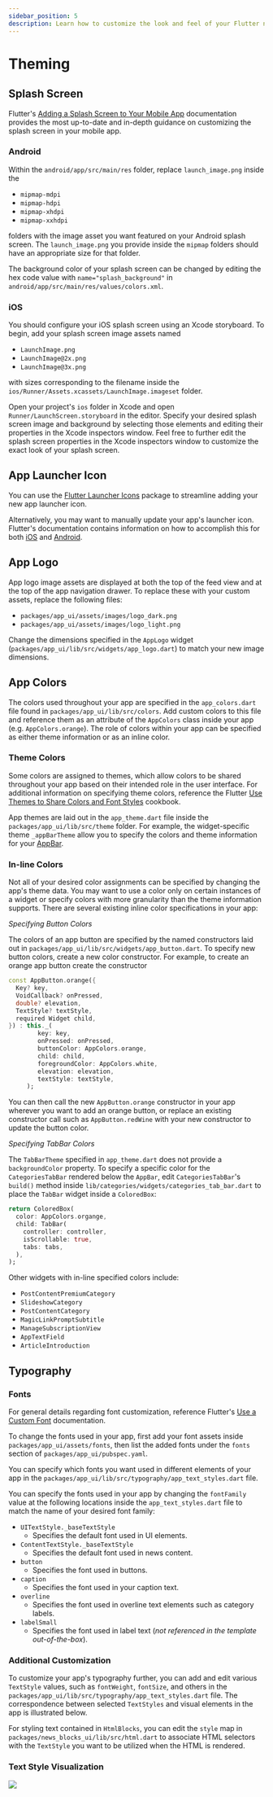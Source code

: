 ```yaml
---
sidebar_position: 5
description: Learn how to customize the look and feel of your Flutter news application.
---
```


# Theming

## Splash Screen

Flutter's [Adding a Splash Screen to Your Mobile App](https://docs.flutter.dev/development/ui/advanced/splash-screen) documentation provides the most up-to-date and in-depth guidance on customizing the splash screen in your mobile app.

### Android

Within the `android/app/src/main/res` folder, replace `launch_image.png` inside the

- `mipmap-mdpi`
- `mipmap-hdpi`
- `mipmap-xhdpi`
- `mipmap-xxhdpi`

folders with the image asset you want featured on your Android splash screen. The `launch_image.png` you provide inside the `mipmap` folders should have an appropriate size for that folder.

The background color of your splash screen can be changed by editing the hex code value with `name="splash_background"` in `android/app/src/main/res/values/colors.xml`.

### iOS

You should configure your iOS splash screen using an Xcode storyboard. To begin, add your splash screen image assets named

- `LaunchImage.png`
- `LaunchImage@2x.png`
- `LaunchImage@3x.png`

with sizes corresponding to the filename inside the `ios/Runner/Assets.xcassets/LaunchImage.imageset` folder.

Open your project's `ios` folder in Xcode and open `Runner/LaunchScreen.storyboard` in the editor. Specify your desired splash screen image and background by selecting those elements and editing their properties in the Xcode inspectors window. Feel free to further edit the splash screen properties in the Xcode inspectors window to customize the exact look of your splash screen.

## App Launcher Icon

You can use the [Flutter Launcher Icons](https://pub.dev/packages/flutter_launcher_icons) package to streamline adding your new app launcher icon.

Alternatively, you may want to manually update your app's launcher icon. Flutter's documentation contains information on how to accomplish this for both [iOS](https://docs.flutter.dev/deployment/ios#add-an-app-icon) and [Android](https://docs.flutter.dev/deployment/android#adding-a-launcher-icon).

## App Logo

App logo image assets are displayed at both the top of the feed view and at the top of the app navigation drawer. To replace these with your custom assets, replace the following files:

- `packages/app_ui/assets/images/logo_dark.png`
- `packages/app_ui/assets/images/logo_light.png`

Change the dimensions specified in the `AppLogo` widget (`packages/app_ui/lib/src/widgets/app_logo.dart`) to match your new image dimensions.

## App Colors

The colors used throughout your app are specified in the `app_colors.dart` file found in `packages/app_ui/lib/src/colors`. Add custom colors to this file and reference them as an attribute of the `AppColors` class inside your app (e.g. `AppColors.orange`). The role of colors within your app can be specified as either theme information or as an inline color.

### Theme Colors

Some colors are assigned to themes, which allow colors to be shared throughout your app based on their intended role in the user interface. For additional information on specifying theme colors, reference the Flutter [Use Themes to Share Colors and Font Styles](https://docs.flutter.dev/cookbook/design/themes) cookbook.

App themes are laid out in the `app_theme.dart` file inside the `packages/app_ui/lib/src/theme` folder. For example, the widget-specific theme `_appBarTheme` allow you to specify the colors and theme information for your [AppBar](https://api.flutter.dev/flutter/material/AppBar-class.html).

### In-line Colors

Not all of your desired color assignments can be specified by changing the app's theme data. You may want to use a color only on certain instances of a widget or specify colors with more granularity than the theme information supports. There are several existing inline color specifications in your app:

_Specifying Button Colors_

The colors of an app button are specified by the named constructors laid out in `packages/app_ui/lib/src/widgets/app_button.dart`. To specify new button colors, create a new color constructor. For example, to create an orange app button create the constructor

```dart
const AppButton.orange({
  Key? key,
  VoidCallback? onPressed,
  double? elevation,
  TextStyle? textStyle,
  required Widget child,
}) : this._(
        key: key,
        onPressed: onPressed,
        buttonColor: AppColors.orange,
        child: child,
        foregroundColor: AppColors.white,
        elevation: elevation,
        textStyle: textStyle,
     );
```

You can then call the new `AppButton.orange` constructor in your app wherever you want to add an orange button, or replace an existing constructor call such as `AppButton.redWine` with your new constructor to update the button color.

_Specifying TabBar Colors_

The `TabBarTheme` specified in `app_theme.dart` does not provide a `backgroundColor` property. To specify a specific color for the `CategoriesTabBar` rendered below the `AppBar`, edit `CategoriesTabBar`'s `build()` method inside `lib/categories/widgets/categories_tab_bar.dart` to place the `TabBar` widget inside a `ColoredBox`:

```dart
return ColoredBox(
  color: AppColors.organge,
  child: TabBar(
    controller: controller,
    isScrollable: true,
    tabs: tabs,
  ),
);
```

Other widgets with in-line specified colors include:

- `PostContentPremiumCategory`
- `SlideshowCategory`
- `PostContentCategory`
- `MagicLinkPromptSubtitle`
- `ManageSubscriptionView`
- `AppTextField`
- `ArticleIntroduction`

## Typography

### Fonts

For general details regarding font customization, reference Flutter's [Use a Custom Font](https://docs.flutter.dev/cookbook/design/fonts) documentation.

To change the fonts used in your app, first add your font assets inside `packages/app_ui/assets/fonts`, then list the added fonts under the `fonts` section of `packages/app_ui/pubspec.yaml`.

You can specify which fonts you want used in different elements of your app in the `packages/app_ui/lib/src/typography/app_text_styles.dart` file.

You can specify the fonts used in your app by changing the `fontFamily` value at the following locations inside the `app_text_styles.dart` file to match the name of your desired font family:

- `UITextStyle._baseTextStyle`
  - Specifies the default font used in UI elements.
- `ContentTextStyle._baseTextStyle`
  - Specifies the default font used in news content.
- `button`
  - Specifies the font used in buttons.
- `caption`
  - Specifies the font used in your caption text.
- `overline`
  - Specifies the font used in overline text elements such as category labels.
- `labelSmall`
  - Specifies the font used in label text (_not referenced in the template out-of-the-box_).

### Additional Customization

To customize your app's typography further, you can add and edit various `TextStyle` values, such as `fontWeight`, `fontSize`, and others in the `packages/app_ui/lib/src/typography/app_text_styles.dart` file.
The correspondence between selected `TextStyles` and visual elements in the app is illustrated below.

For styling text contained in `HtmlBlocks`, you can edit the `style` map in `packages/news_blocks_ui/lib/src/html.dart` to associate HTML selectors with the `TextStyle` you want to be utilized when the HTML is rendered.

### Text Style Visualization

<img src="https://user-images.githubusercontent.com/61138206/191820826-7ef6c873-94ee-49e8-bcd6-25e35421c055.png"/>
